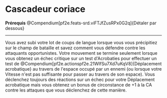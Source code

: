# Cascadeur coriace

<p><span id="ctl00_MainContent_DetailedOutput"><strong>Prérequis</strong> @Compendium[pf2e.feats-srd.viFTJfZusRPx0G2q]{Détaler par dessous}<br></span></p>
<hr>
<p>Vous avez subi votre lot de coups de langue lorsque vous vous précipitiez sur le champ de bataille et savez comment vous défendre contre les attaquants opportunistes. Votre mouvement se termine seulement lorsque vous obtenez un échec critique sur un test d'Acrobaties pour effectuer un test de @Compendium[pf2e.actionspf2e.21WIfSu7Xd7uKqV8]{Déplacement acrobatique} au travers de l'espace occupé par un ennemi (ou lorsque votre Vitesse n'est pas suffisante pour passer au travers de son espace). Vous déclenchez toujours des réactions sur un échec pour votre Déplacement acrobatique mais vous obtenez un bonus de circonstance de +1 à la CA contre les attaques que vous déclenchez de cette manière.&nbsp;</p>